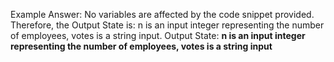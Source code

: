 Example Answer:
No variables are affected by the code snippet provided. Therefore, the Output State is: n is an input integer representing the number of employees, votes is a string input.
Output State: **n is an input integer representing the number of employees, votes is a string input**